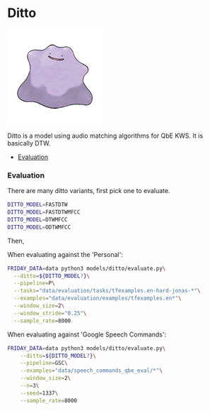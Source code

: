 # Ditto

![ditto](ditto/ditto.png)
 
Ditto is a model using audio matching algorithms for QbE KWS. It is basically DTW.


- [Evaluation](#evaluation)

### Evaluation


There are many ditto variants, first pick one to evaluate.

```bash
DITTO_MODEL=FASTDTW
DITTO_MODEL=FASTDTWMFCC
DITTO_MODEL=DTWMFCC
DITTO_MODEL=ODTWMFCC
```

Then,

When evaluating against the 'Personal':

```bash 
FRIDAY_DATA=data python3 models/ditto/evaluate.py\
  --ditto=${DITTO_MODEL?}\
  --pipeline=P\
  --tasks="data/evaluation/tasks/tfexamples.en-hard-jonas-*"\
  --examples="data/evaluation/examples/tfexamples.en*"\
  --window_size=2\
  --window_stride="0.25"\
  --sample_rate=8000
```

When evaluating against 'Google Speech Commands':

```bash 
FRIDAY_DATA=data python3 models/ditto/evaluate.py\
    --ditto=${DITTO_MODEL?}\
    --pipeline=GSC\
    --examples="data/speech_commands_qbe_eval/*"\
    --window_size=2\
    --n=3\
    --seed=1337\
    --sample_rate=8000
```
